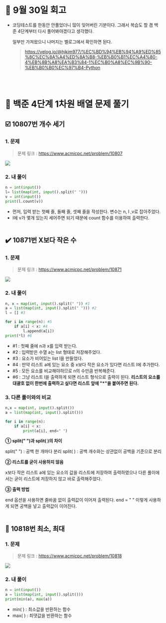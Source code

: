 # 💠 9월 30일 회고
- 코딩테스트를 한동안 안풀었더니 많이 잊어버린 기분이다. 그래서 복습도 할 겸 백준 4단계부터 다시 풀어봐야겠다고 생각했다.

  일부만 가져왔으니 나머지는 벨로그에서 확인하면 된다.
  >https://velog.io/@hjkim977/%EC%BD%94%EB%94%A9%ED%85%8C%EC%8A%A4%ED%8A%B8-%EB%B0%B1%EC%A4%80-4%EB%8B%A8%EA%B3%84-1%EC%B0%A8%EC%9B%90-%EB%B0%B0%EC%97%B4-Python

<br><br/>

# 🎈 백준 4단계 1차원 배열 문제 풀기

## ☑️ 10807번 개수 세기

### 1. 문제
> 문제 링크 : https://www.acmicpc.net/problem/10807

![](https://velog.velcdn.com/images/hjkim977/post/4254627c-9f0a-4999-a14e-30fbd3e1c8ca/image.png)

### 2. 내 풀이
``` python
n = int(input())
l= list(map(int, input().split(" ")))
v = int(input())
print(l.count(v))
```
- 먼저, 입력 받는 첫째 줄, 둘째 줄, 셋째 줄을 작성한다. 
변수는 n, l ,v로 잡아주었다. 
- l에 v가 몇개 있는지 세어주면 되기 때문에 count 함수를 이용하여 출력한다.
<br><br/>
## ✔️ 10871번 X보다 작은 수

### 1. 문제
> 문제 링크 : https://www.acmicpc.net/problem/10871

![](https://velog.velcdn.com/images/hjkim977/post/a53418f7-a82c-44e0-847a-3656db3a1ff5/image.png)

### 2. 내 풀이
```python
n, x = map(int, input().split(" ")) #1
a = list(map(int, input().split(" "))) #2
l = [] #3

for i in range(n): #5
    if a[i] < x: #4
        l.append(a[i])
print(*l) #6
```
- #1 : 첫째 줄에 n과 x를 입력 받는다.
- #2 : 입력받은 수열 a는 list 형태로 저장해주었다.
- #3 : 요소가 비어있는 list l을 만들었다.
- #4 : 만약 리스트 a에 있는 요소 중 x보다 작은 요소가 있다면 리스트 l에 추가한다.
- #5 : 모든 요소를 비교해야하므로 n의 수만큼 반복해준다.
- #6 : 그냥 리스트 l을 출력하게 되면 리스트 형식으로 출력이 된다. **리스트의 요소를 대괄호 없이 한번에 출력하고 싶다면 리스트 앞에 "*"을 붙여주면 된다.**

### 3. 다른 풀이와의 비교
```python
n,x = map(int, input().split())
a = list(map(int, input().split()))

for i in range(n):
    if a[i] < x:
        print(a[i], end=" ")
```
**① split(" ")과 split( )의 차이**

split(" ") : 공백 한 개마다 분리
split( ) : 공백 개수와는 상관없이 공백을 기준으로 분리

**② 리스트를 굳이 사용하지 않음**

x보다 작은 리스트 a에 있는 요소의 값을 리스트에 저장하여 출력하였으나 다른 풀이에서는 굳이 리스트에 저장하지 않고 바로 출력해주었다.

**③ 출력 방법**

end 옵션을 사용하면 줄바꿈 없이 출력값이 이어져 출력된다.
end = " " 이렇게 사용하게 되면 공백을 넣고 출력값이 이어진다.
<br><br/>
## 🔅 10818번 최소, 최대

### 1. 문제
> 문제 링크 : https://www.acmicpc.net/problem/10818

![](https://velog.velcdn.com/images/hjkim977/post/e699a271-fd7b-495a-9bb2-362517f2db87/image.png)

### 2. 내 풀이
```python
n = int(input())
a = list(map(int, input().split()))
print(min(a), max(a))
```
- min( ) : 최소값을 반환하는 함수
- max( ) : 최댓값을 반환하는 함수
